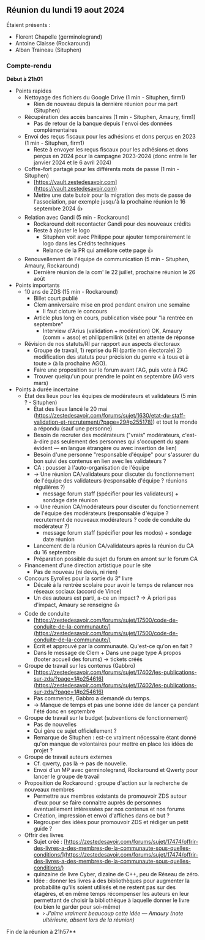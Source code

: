 
## Réunion du lundi 19 aout 2024

Étaient présents :

   * Florent Chapelle (germinolegrand)
   * Antoine Claisse (Rockaround) 
   * Alban Traineau (Situphen)


### Compte-rendu

**Début à 21h01**



   * Points rapides
       * Nettoyage des fichiers du Google Drive (1 min - Situphen, firm1)
           * Rien de nouveau depuis la dernière réunion pour ma part (Situphen)
       * Récupération des accès bancaires (1 min - Situphen, Amaury, firm1)
           * Pas de retour de la banque depuis l'envoi des données complémentaires
       * Envoi des reçus fiscaux pour les adhésions et dons perçus en 2023 (1 min - Situphen, firm1)
           * Reste à envoyer les reçus fiscaux pour les adhésions et dons perçus en 2024 pour la campagne 2023-2024 (donc entre le 1er janvier 2024 et le 6 avril 2024)
       * Coffre-fort partagé pour les différents mots de passe (1 min - Situphen)
           * [https://vault.zestedesavoir.com](https://vault.zestedesavoir.com)
           * Mettre une date butoir pour la migration des mots de passe de l'association, par exemple jusqu'à la prochaine réunion le 16 septembre 2024 👍 
       * Relation avec Gandi (5 min - Rockaround)
           * Rockaround doit recontacter Gandi pour des nouveaux crédits
           * Reste à ajouter le logo
               * Situphen voit avec Philippe pour ajouter temporairement le logo dans les Crédits techniques
               * Relance de la PR qui améliore cette page 👍 
       * Renouvellement de l'équipe de communication (5 min - Situphen, Amaury, Rockaround)
           * Dernière réunion de la com' le 22 juillet, prochaine réunion le 26 août
   * Points importants
       * 10 ans de ZDS (15 min - Rockaround)
           * Billet court publié
           * Clem anniversaire mise en prod pendant environ une semaine
               * Il faut cloture le concours
           * Article plus long en cours, publication visée pour "la rentrée en septembre"
               * Interview d'Arius (validation + modération) OK, Amaury (comm + asso) et philippemilink (site) en attente de réponse
       * Révision de nos statuts/RI par rapport aux aspects électoraux
           * Groupe de travail, 1) reprise du RI (partie non électorale) 2) modification des statuts pour précision du genre « à tous et à toute » (à la prochaine AGO).
           * Faire une proposition sur le forum avant l'AG, puis vote à l'AG
           * Trouver quelqu'un pour prendre le point en septembre (AG vers mars)
   * Points à durée incertaine
       * État des lieux pour les équipes de modérateurs et validateurs (5 min ? - Situphen)
           * État des lieux lancé le 20 mai ([https://zestedesavoir.com/forums/sujet/1630/etat-du-staff-validation-et-recrutement/?page=29#p255178)](https://zestedesavoir.com/forums/sujet/1630/etat-du-staff-validation-et-recrutement/?page=29#p255178)) et tout le monde a répondu (sauf une personne)
           * Besoin de recruter des modérateurs ("vrais" modérateurs, c'est-à-dire pas seulement des personnes qui s'occupent du spam évident — en langue étrangère ou avec insertion de lien)
           * Besoin d'une personne "responsable d'équipe" pour s'assurer du bon suivi des contenus en lien avec les validateurs ?
           * CA : pousser à l'auto-organisation de l'équipe
           * → Une réunion CA/validateurs pour discuter du fonctionnement de l'équipe des validateurs (responsable d'équipe ? réunions régulières ?)
               * message forum staff (spécifier pour les validateurs) + sondage date réunion
           * → Une réunion CA/modérateurs pour discuter du fonctionnement de l'équipe des modérateurs (responsable d'équipe ? recrutement de nouveaux modérateurs ? code de conduite du modérateur ?)
               * message forum staff (spécifier pour les modos) + sondage date réunion
           * Lancement de la réunion CA/validateurs après la réunion du CA du 16 septembre
           * Préparation possible du sujet du forum en amont sur le forum CA
       * Financement d’une direction artistique pour le site
           * Pas de nouveau (ni devis, ni rien)
       * Concours Eyrolles pour la sortie du 3ᵉ livre
           * Décalé à la rentrée scolaire pour avoir le temps de relancer nos réseaux sociaux (accord de Vince)
           * Un des auteurs est parti, a-ce un impact ? → À priori pas d'impact, Amaury se renseigne 👍 
       * Code de conduite
           * [https://zestedesavoir.com/forums/sujet/17500/code-de-conduite-de-la-communaute/](https://zestedesavoir.com/forums/sujet/17500/code-de-conduite-de-la-communaute/)
           * Écrit et approuvé par la communauté. Qu'est-ce qu'on en fait ?
           * Dans le message de Clem + Dans une page type À propos (footer accueil des forums) → tickets créés
       * Groupe de travail sur les contenus (Gabbro)
           * [https://zestedesavoir.com/forums/sujet/17402/les-publications-sur-zds/?page=1#p254616](https://zestedesavoir.com/forums/sujet/17402/les-publications-sur-zds/?page=1#p254616)
           * Pas commencé, Gabbro a demandé du temps.
           * → Manque de temps et pas une bonne idée de lancer ça pendant l'été donc en septembre
       * Groupe de travail sur le budget (subventions de fonctionnement)
           * Pas de nouvelles
           * Qui gère ce sujet officiellement ?
           * Remarque de Situphen : est-ce vraiment nécessaire étant donné qu'on manque de volontaires pour mettre en place les idées de projet ?
       * Groupe de travail auteurs externes
           * Cf. qwerty, pas là → pas de nouvelle.
           * Envoi d'un MP avec germinolegrand, Rockaround et Qwerty pour lancer le groupe de travail
       * Proposition de Rockaround : groupe d'action sur la recherche de nouveaux membres
           * Permettre aux membres existants de promouvoir ZDS autour d'eux pour se faire connaitre auprès de personnes éventuellement intéressées par nos contenus et nos forums
           * Création, impression et envoi d'affiches dans ce but ?
           * Regrouper des idées pour promouvoir ZDS et rédiger un petit guide ?
       * Offrir des livres
           * Sujet créé : [https://zestedesavoir.com/forums/sujet/17474/offrir-des-livres-a-des-membres-de-la-communaute-sous-quelles-conditions/](https://zestedesavoir.com/forums/sujet/17474/offrir-des-livres-a-des-membres-de-la-communaute-sous-quelles-conditions/)
           * quinzaine de livre Cyber, dizaine de C++, peu de Réseau de zéro.
           * Idée : donner les livres à des bibliothèques pour augmenter la probabilité qu'ils soient utilisés et ne restent pas sur des étagères, et en même temps récompenser les auteurs en leur permettant de choisir la bibliothèque à laquelle donner le livre (ou bien le garder pour soi-même)
               * *› J’aime vraiment beaucoup cette idée — Amaury (note ultérieure, absent lors de la réunion)*


Fin de la réunion à 21h57**